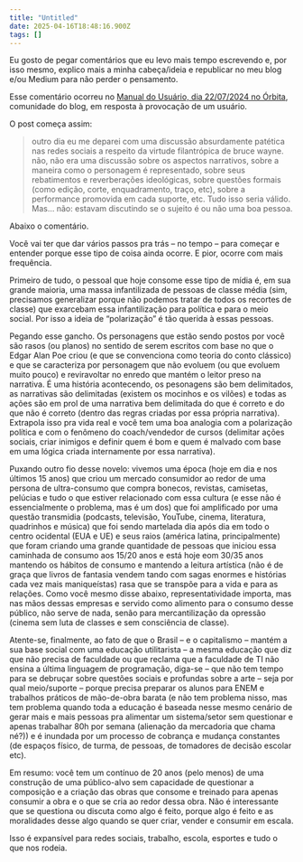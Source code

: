 ```yaml
---
title: "Untitled"
date: 2025-04-16T18:48:16.900Z
tags: []
---
```


Eu gosto de pegar comentários que eu levo mais tempo escrevendo e, por isso mesmo, explico mais a minha cabeça/ideia e republicar no meu blog e/ou Medium para não perder o pensamento.

Esse comentário ocorreu no [Manual do Usuário, dia 22/07/2024 no Órbita](https://manualdousuario.net/orbita-post/as-pessoas-deviam-voltar-a-sentir-vergonha-de-gostar-de-historinha-de-hominho-seja-em-hqs-cinema-series-etc/), comunidade do blog, em resposta à provocação de um usuário.

O post começa assim:

> outro dia eu me deparei com uma discussão absurdamente patética nas redes sociais a respeito da virtude filantrópica de bruce wayne. não, não era uma discussão sobre os aspectos narrativos, sobre a maneira como o personagem é representado, sobre seus rebatimentos e reverberações ideológicas, sobre questões formais (como edição, corte, enquadramento, traço, etc), sobre a performance promovida em cada suporte, etc. Tudo isso seria válido. Mas… não: estavam discutindo se o sujeito é ou não uma boa pessoa.

Abaixo o comentário.

Você vai ter que dar vários passos pra trás – no tempo – para começar e entender porque esse tipo de coisa ainda ocorre. E pior, ocorre com mais frequência.

Primeiro de tudo, o pessoal que hoje consome esse tipo de mídia é, em sua grande maioria, uma massa infantilizada de pessoas de classe média (sim, precisamos generalizar porque não podemos tratar de todos os recortes de classe) que exarcebam essa infantilização para política e para o meio social. Por isso a ideia de “polarização” é tão querida à essas pessoas.

Pegando esse gancho. Os personagens que estão sendo postos por você são rasos (ou planos) no sentido de serem escritos com base no que o Edgar Alan Poe criou (e que se convenciona como teoria do conto clássico) e que se caracteriza por personagem que não evoluem (ou que evoluem muito pouco) e reviravoltar no enredo que mantém o leitor preso na narrativa. É uma história acontecendo, os pesonagens são bem delimitados, as narrativas são delimitadas (existem os mocinhos e os vilões) e todas as ações são em prol de uma narrativa bem delimitada do que é correto e do que não é correto (dentro das regras criadas por essa própria narrativa). Extrapola isso pra vida real e você tem uma boa analogia com a polarização política e com o fenômeno do coach/vendedor de cursos (delimitar ações sociais, criar inimigos e definir quem é bom e quem é malvado com base em uma lógica criada internamente por essa narrativa).

Puxando outro fio desse novelo: vivemos uma época (hoje em dia e nos últimos 15 anos) que criou um mercado consumidor ao redor de uma persona de ultra-consumo que compra bonecos, revistas, camisetas, pelúcias e tudo o que estiver relacionado com essa cultura (e esse não é essencialmente o problema, mas é um dos) que foi amplificado por uma questão transmidia (podcasts, televisão, YouTube, cinema, literatura, quadrinhos e música) que foi sendo martelada dia após dia em todo o centro ocidental (EUA e UE) e seus raios (américa latina, principalmente) que foram criando uma grande quantidade de pessoas que iniciou essa caminhada de consumo aos 15/20 anos e está hoje eom 30/35 anos mantendo os hábitos de consumo e mantendo a leitura artística (não é de graça que livros de fantasia vendem tando com sagas enormes e histórias cada vez mais maniqueístas) rasa que se transpõe para a vida e para as relações. Como você mesmo disse abaixo, representatividade importa, mas nas mãos dessas empresas e servido como alimento para o consumo desse público, não serve de nada, senão para mercantilização da opressão (cinema sem luta de classes e sem consciência de classe).

Atente-se, finalmente, ao fato de que o Brasil – e o capitalismo – mantém a sua base social com uma educação utilitarista – a mesma educação que diz que não precisa de faculdade ou que reclama que a faculdade de TI não ensina a última linguagem de programação, diga-se – que não tem tempo para se debruçar sobre questões sociais e profundas sobre a arte – seja por qual meio/suporte – porque precisa preparar os alunos para ENEM e trabalhos práticos de mão-de-obra barata (e não tem problema nisso, mas tem problema quando toda a educação é baseada nesse mesmo cenário de gerar mais e mais pessoas pra alimentar um sistema/setor sem questionar e apenas trabalhar 80h por semana (alienação da mercadoria que chama né?)) e é inundada por um processo de cobrança e mudança constantes (de espaços físico, de turma, de pessoas, de tomadores de decisão escolar etc).

Em resumo: você tem um contínuo de 20 anos (pelo menos) de uma construção de uma público-alvo sem capacidade de questionar a composição e a criação das obras que consome e treinado para apenas consumir a obra e o que se cria ao redor dessa obra. Não é interessante que se questiona ou discuta como algo é feito, porque algo é feito e as moralidades desse algo quando se quer criar, vender e consumir em escala.

Isso é expansível para redes sociais, trabalho, escola, esportes e tudo o que nos rodeia.